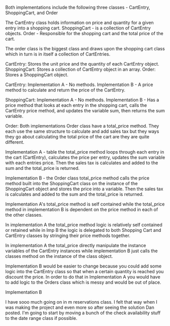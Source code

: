 <!-- What classes does each implementation include? Are the lists the same? -->
Both implementations include the following three classes - CartEntry, ShoppingCart, and Order

<!-- Write down a sentence to describe each class. -->
The CartEntry class holds information on price and quantity for a given entry into a shopping cart.
ShoppingCart - is a collection of CartEntry objects.
Order - Responsible for the shopping cart and the total price of the cart.

<!-- How do the classes relate to each other? It might be helpful to draw a diagram on a whiteboard or piece of paper. -->

The order class is the biggest class and draws upon the shopping cart class which in turn is in itself a collection of CartEntries.

<!-- What data does each class store? How (if at all) does this differ between the two implementations? -->
CartEntry: Stores the unit price and the quantity of each CartEntry object.
ShoppingCart: Stores a collection of CartEntry object in an array.
Order: Stores a ShoppingCart object.

<!-- What methods does each class have? How (if at all) does this differ between the two implementations? -->
CartEntry:
  Implementation A - No methods.
  Implementation B - A price method to calculate and return the price of the CartEntry.

ShoppingCart:
  Implementation A - No methods.
  Implementation B - Has a price method that looks at each entry in the shopping cart, calls the CartEntry price method, and updates the variable sum, then returns the sum variable.

Order:
  Both implementations Order class have a total_price method. They each use the same structure to calculate and add sales tax but they ways they go about calculating the total price of the cart are they are quite different.

  Implementation A - table the total_price method loops through each entry in the cart (CartEntry), calculates the price per entry, updates the sum variable with each entries price. Then the sales tax is calculates and added to the sum and the total_price is returned.

  Implementation B - the Order class total_price method calls the price method built into the ShoppingCart class on the instance of the ShoppingCart object and stores the price into a variable. Then the sales tax is calculates and added to the sum and the total_price is returned.

  Implementation A's total_price method is self contained while the total_price method in implementation B is dependent on the price method in each of the other classes.

<!-- Consider the Order#total_price method. In each implementation: -->
  <!-- Is logic to compute the price delegated to "lower level" classes like ShoppingCart and CartEntry, or is it retained in Order? -->
  In implementation A the total_price method  logic is relatively self contained or retained while in Imp B the logic is delegated to both Shopping Cart and CartEntry classes by stringing their price methods together.

  <!-- Does total_price directly manipulate the instance variables of other classes? -->
  In implementation A the total_price directly manipulate the instance variables of the CartEntry instances while implementation B just calls the classes method on the instance of the class object.

<!-- If we decide items are cheaper if bought in bulk, how would this change the code? Which implementation is easier to modify? -->
Implementation B would be easier to change because you could add some logic into the CartEntry class so that when a certain quantity is reached you discount the price. In order to do that in Implementation A you would have to add logic to the Orders class which is messy and would be out of place.

<!-- Which implementation better adheres to the single responsibility principle? -->
Implementation B
<!-- Bonus question once you've read Metz ch. 3: Which implementation is more loosely coupled? -->


<!-- Based on the answers to the above questions, identify one place in your Hotel project where a class takes on multiple roles, or directly modifies the attributes of another class. Describe in design-activity.md what changes you would need to make to improve this design, and how why the resulting design would be an improvement. -->

I have sooo much going on in m reservations class. I felt that way when I was making the project and even more so after seeing the solution Dan posted. I'm going to start by moving a bunch of the check availability stuff to the date range class if possible.
